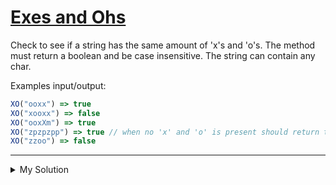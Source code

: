 # [Exes and Ohs](https://www.codewars.com/kata/55908aad6620c066bc00002a)

Check to see if a string has the same amount of 'x's and 'o's. The method must return a boolean and be case insensitive. The string can contain any char.

Examples input/output:

```js
XO("ooxx") => true
XO("xooxx") => false
XO("ooxXm") => true
XO("zpzpzpp") => true // when no 'x' and 'o' is present should return true
XO("zzoo") => false
```

---

<details><summary>My Solution</summary>

```js
function XO(str) {
  return (
    (str.match(/x/gi) && str.match(/x/gi).length) ===
    (str.match(/o/gi) && str.match(/o/gi).length)
  )
}
```

</details>
